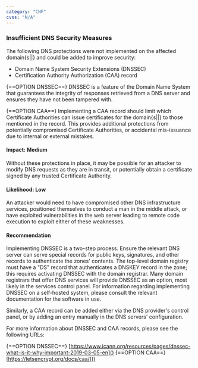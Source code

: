 ```yaml
---
category: "CNF"
cvss: "N/A"
---
```

### Insufficient DNS Security Measures
The following DNS protections were not implemented on the affected domain{s||} and could be added to improve security:

* Domain Name System Security Extensions (DNSSEC)
* Certification Authority Authorization (CAA) record

{==OPTION DNSSEC==} DNSSEC is a feature of the Domain Name System that guarantees the integrity of responses retrieved from a DNS server and ensures they have not been tampered with.

{==OPTION CAA==} Implementing a CAA record should limit which Certificate Authorities can issue certificates for the domain{s||} to those mentioned in the record. This provides additional protections from potentially compromised Certificate Authorities, or accidental mis-issuance due to internal or external mistakes.
#### Impact: Medium
Without these protections in place, it may be possible for an attacker to modify DNS requests as they are in transit, or potentially obtain a certificate signed by any trusted Certificate Authority.
#### Likelihood: Low
An attacker would need to have compromised other DNS infrastructure services, positioned  themselves to conduct a man in the middle attack, or have exploited vulnerabilities in the web server leading to remote code execution to exploit either of these weaknesses.
#### Recommendation
Implementing DNSSEC is a two-step process. Ensure the relevant DNS server can serve special records for public keys, signatures, and other records to authenticate the zones' contents. The top-level domain registry must have a "DS" record that authenticates a DNSKEY record in the zone; this requires activating DNSSEC with the domain registrar. Many domain registrars that offer DNS services will provide DNSSEC as an option, most likely in the services control panel. For information regarding implementing DNSSEC on a self-hosted system, please consult the relevant documentation for the software in use.

Similarly, a CAA record can be added either via the DNS provider's control panel, or by adding an entry manually in the DNS servers' configuration.

For more information about DNSSEC and CAA records, please see the following URLs:

{==OPTION DNSSEC==} [https://www.icann.org/resources/pages/dnssec-what-is-it-why-important-2019-03-05-en]()
{==OPTION CAA==} [https://letsencrypt.org/docs/caa/]()
